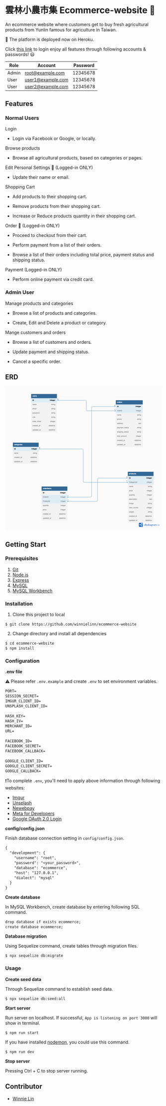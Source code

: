 # 雲林小農市集 Ecommerce-website 🌾

An ecommerce website where customers get to buy fresh agricultural products from Yunlin famous for agriculture in Taiwan.

🚀 The platform is deployed now on Heroku.

Click [this link](https://secure-wildwood-16800.herokuapp.com) to login enjoy all features through following accounts & passwords! 😃

Role | Account | Password
--- | --- | ---
Admin | root@example.com | 12345678
User | user1@example.com | 12345678
User | user2@example.com | 12345678

## Features

### **Normal Users**

Login

* Login via Facebook or Google, or locally.

Browse products

* Browse all agricultural products, based on categories or pages.

Edit Personal Settings 🔐 (Logged-in ONLY)

* Update their name or email.

Shopping Cart

* Add products to their shopping cart.

* Remove products from their shopping cart.

* Increase or Reduce products quantity in their shopping cart.

Order 🔐 (Logged-in ONLY)

* Proceed to checkout from their cart.

* Perform payment from a list of their orders.

* Browse a list of their orders including total price, payment status and shipping status.

Payment (Logged-in ONLY)

* Perform online payment via credit card.

### **Admin User**

Manage products and categories

* Browse a list of products and categories.

* Create, Edit and Delete a product or category.

Mange customers and orders

* Browse a list of customers and orders.

* Update payment and shipping status.

* Cancel a specific order.

## ERD

![GITHUB](https://github.com/winnielinn/ecommerce-website/blob/main/public/photos/entity-relationship-diagram.png "ERD")

## Getting Start

### **Prerequisites**

1. [Git](https://git-scm.com/downloads)
2. [Node.js](https://nodejs.org/en/download/)
3. [Express](https://expressjs.com/)
4. [MySQL](https://dev.mysql.com/downloads/mysql/)
5. [MySQL Workbench](https://dev.mysql.com/downloads/workbench/)

### **Installation**

1. Clone this project to local

```
$ git clone https://github.com/winnielinn/ecommerce-website
```

2. Change directory and install all dependencies

```
$ cd ecommerce-website
$ npm install
```

### **Configuration**

**.env file** 

⚠️ Please refer `.env.example` and create `.env` to set environment variables.

```
PORT=
SESSION_SECRET=
IMGUR_CLIENT_ID=
UNSPLASH_CLIENT_ID=

HASH_KEY=
HASH_IV=
MERCHANT_ID=
URL=

FACEBOOK_ID=
FACEBOOK_SECRET=
FACEBOOK_CALLBACK=

GOOGLE_CLIENT_ID=
GOOGLE_CLIENT_SECRET=
GOOGLE_CALLBACK=
```

❗To complete `.env`, you'll need to apply above information through following websites:

* [Imgur](https://api.imgur.com/oauth2/addclient)
* [Unsplash](https://unsplash.com/developers)
* [Newebpay](https://cwww.newebpay.com/)
* [Meta for Developers](https://developers.facebook.com/)
* [Google OAuth 2.0 Login](https://console.developers.google.com/)

**config/config.json**

Finish database connection setting in `config/config.json`.

```
{
  "development": {
    "username": "root",
    "password": "<your_password>",
    "database": "ecommerce",
    "host": "127.0.0.1",
    "dialect": "mysql"
  }
}
```

**Create database**

In MySQL Workbench, create database by entering following SQL command.

```
drop database if exists ecommerce; 
create database ecommerce;
```

**Database migration**

Using Sequelize command, create tables through migration files.

```
$ npx sequelize db:migrate
```

### **Usage**

**Create seed data**

Through Sequelize command to establish seed data.

```
$ npx sequelize db:seed:all
```

**Start server**

Run server on localhost. If successful, `App is listening on port 3000` will show in terminal.

```
$ npm run start
```

If you have installed [nodemon](https://www.npmjs.com/package/nodemon), you could use this command.

```
$ npm run dev
```

**Stop server**

Pressing Ctrl + C to stop server running.

## Contributor

* [Winnie Lin](https://github.com/winnielinn)
